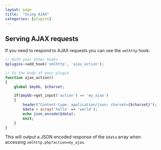 ```yaml
---
layout: page
title:  "Using AJAX"
categories: [plugins]
---
```


## Serving AJAX requests

If you need to respond to AJAX requests you can use the `xmlhttp` hook:

```php
// With your other hooks
$plugins->add_hook('xmlhttp', 'ajax_action');

// In the body of your plugin
function ajax_action()
{
    global $mybb, $charset;

    if($mybb->get_input('action') == 'my_ajax')
    {
        header("Content-type: application/json; charset={$charset}");
        $data = array('hello' => 'world');
        echo json_encode($data);
        exit;
    }
}
```

This will output a JSON encoded response of the `$data` array when accessing `xmlhttp.php?action=my_ajax`.
